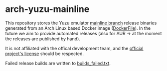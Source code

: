 # arch-yuzu-mainline

This repository stores the Yuzu emulator [mainline branch](https://github.com/yuzu-emu/yuzu-mainline) release binaries generated from an Arch Linux based Docker image ([DockerFile](https://github.com/linux-gamers/arch-yuzu-mainline/blob/master/Dockerfile)). In the future we aim to provide automated releases (also for AUR ->  at the moment the releases are published by hand).

It is not affiliated with the offical development team, and the [official project's license](https://github.com/yuzu-emu/yuzu-mainline/blob/master/license.txt) should be respected.

Failed release builds are written to [builds_failed.txt](https://github.com/linux-gamers/arch-yuzu-mainline/blob/master/builds_failed.txt).
